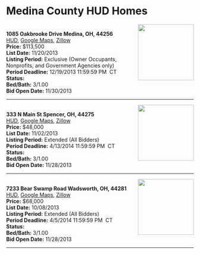 # Medina County HUD Homes

[<img alt="" src="https://www.hudhomestore.com/pages/ImageShow.aspx?Case=412-516234" align="right" style="height:150px;">](http://www.hudhomestore.com/Listing/PropertyDetails.aspx?caseNumber=412-516234)  
**1085 Oakbrooke Drive Medina, OH, 44256**  
[HUD](http://www.hudhomestore.com/Listing/PropertyDetails.aspx?caseNumber=412-516234), [Google Maps](http://maps.google.com/maps?q=1085+Oakbrooke+Drive+Medina%2C+OH%2C+44256), [Zillow](http://www.zillow.com/homes/1085+Oakbrooke+Drive+Medina%2C+OH%2C+44256/)  
**Price:** $113,500  
**List Date:** 11/20/2013  
**Listing Period:** Exclusive (Owner Occupants, Nonprofits, and Government Agencies only)  
**Period Deadline:** 12/19/2013 11:59:59 PM  CT  
**Status:**   
**Bed/Bath:** 3/1.00  
**Bid Open Date:** 11/30/2013

***

[<img alt="" src="https://www.hudhomestore.com/pages/ImageShow.aspx?Case=412-534668" align="right" style="height:150px;">](http://www.hudhomestore.com/Listing/PropertyDetails.aspx?caseNumber=412-534668)  
**333 N Main St Spencer, OH, 44275**  
[HUD](http://www.hudhomestore.com/Listing/PropertyDetails.aspx?caseNumber=412-534668), [Google Maps](http://maps.google.com/maps?q=333+N+Main+St+Spencer%2C+OH%2C+44275), [Zillow](http://www.zillow.com/homes/333+N+Main+St+Spencer%2C+OH%2C+44275/)  
**Price:** $48,000  
**List Date:** 11/02/2013  
**Listing Period:** Extended (All Bidders)  
**Period Deadline:** 4/13/2014 11:59:59 PM  CT  
**Status:**   
**Bed/Bath:** 3/1.00  
**Bid Open Date:** 11/28/2013

***

[<img alt="" src="https://www.hudhomestore.com/pages/ImageShow.aspx?Case=412-644562" align="right" style="height:150px;">](http://www.hudhomestore.com/Listing/PropertyDetails.aspx?caseNumber=412-644562)  
**7233 Bear Swamp Road Wadsworth, OH, 44281**  
[HUD](http://www.hudhomestore.com/Listing/PropertyDetails.aspx?caseNumber=412-644562), [Google Maps](http://maps.google.com/maps?q=7233+Bear+Swamp+Road+Wadsworth%2C+OH%2C+44281), [Zillow](http://www.zillow.com/homes/7233+Bear+Swamp+Road+Wadsworth%2C+OH%2C+44281/)  
**Price:** $68,000  
**List Date:** 10/08/2013  
**Listing Period:** Extended (All Bidders)  
**Period Deadline:** 4/5/2014 11:59:59 PM  CT  
**Status:**   
**Bed/Bath:** 3/1.00  
**Bid Open Date:** 11/28/2013

***

